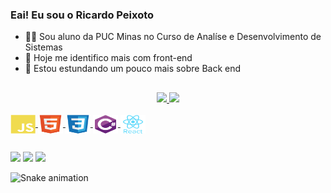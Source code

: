 ### Eai! Eu sou o Ricardo Peixoto

- 🧑‍🎓 Sou aluno da PUC Minas no Curso de Analíse e Desenvolvimento de Sistemas
- 🔭 Hoje me identifico mais com front-end
- 🌱 Estou estundando um pouco mais sobre Back end


##

<div align="center">
  <a href="https://github.com/RcardoPs">
  <img height="175px" src="https://github-readme-stats.vercel.app/api?username=RcardoPs&show_icons=true&theme=midnight-purple&include_all_commits=true&count_private=true"/>
  <img height="175px" src="https://github-readme-stats.vercel.app/api/top-langs/?username=RcardoPs&layout=compact&langs_count=7&theme=midnight-purple"/>
</div>

<div style="display: inline_block"><br>
  <img align="center" alt="Ricardo-Js" height="30" width="40" src="https://raw.githubusercontent.com/devicons/devicon/master/icons/javascript/javascript-plain.svg">
  <img align="center" alt="Ricardo-HTML" height="30" width="40" src="https://raw.githubusercontent.com/devicons/devicon/master/icons/html5/html5-original.svg">
  <img align="center" alt="Ricardo-CSS" height="30" width="40" src="https://raw.githubusercontent.com/devicons/devicon/master/icons/css3/css3-original.svg">
  <img align="center" alt="Ricardo-CSS" height="30" width="40" src="https://github.com/devicons/devicon/blob/master/icons/csharp/csharp-original.svg">
  <img align="center" alt="Ricardo-react" height="30" width="40" 
src="https://github.com/devicons/devicon/blob/master/icons/react/react-original-wordmark.svg">
  
</div>

##

<div>
  <a href="https://www.instagram.com/_rcardo/" target="_blank"><img src="https://img.shields.io/badge/-Instagram-%23E4405F?style=for-the-badge&logo=instagram&logoColor=white" target="_blank"></a>
  <a href = "mailto:ricardooficial97@gmail.com"><img src="https://img.shields.io/badge/Gmail-D14836?style=for-the-badge&logo=gmail&logoColor=white" target="_blank"></a>
  <a href="https://www.linkedin.com/in/ricardo-peixoto-dev" target="_blank"><img src="https://img.shields.io/badge/-LinkedIn-%230077B5?style=for-the-badge&logo=linkedin&logoColor=white" target="_blank"></a> 
</div>


  ![Snake animation](https://github.com/RcardoPs/RcardoPs/blob/output/github-contribution-grid-snake.svg)
